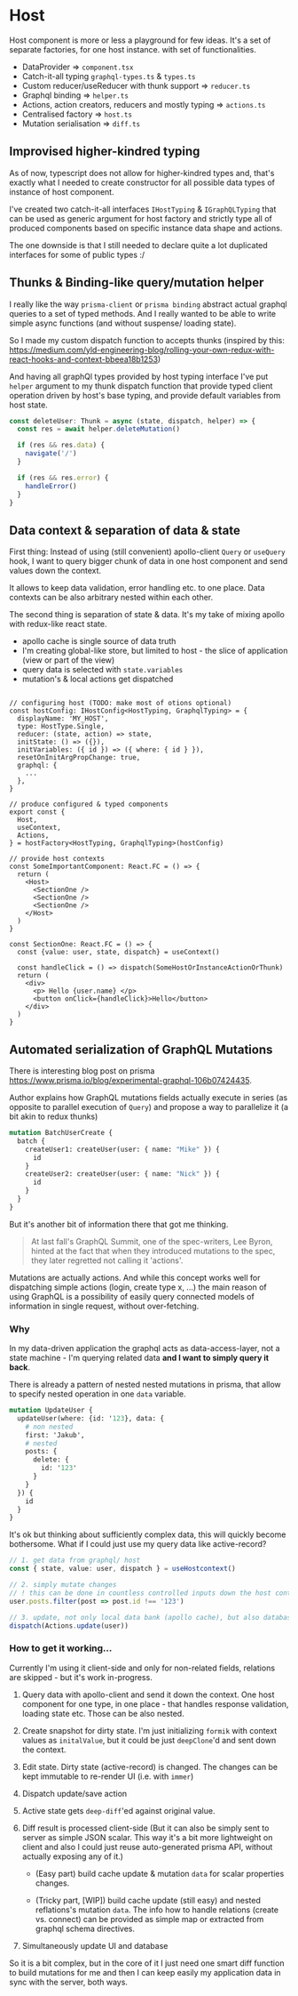 # Host

Host component is more or less a playground for few ideas. It's a set of separate factories, for one host instance. with set of functionalities.

- DataProvider => `component.tsx`
- Catch-it-all typing `graphql-types.ts` & `types.ts`
- Custom reducer/useReducer with thunk support => `reducer.ts`
- Graphql binding => `helper.ts`
- Actions, action creators, reducers and mostly typing => `actions.ts`
- Centralised factory => `host.ts`
- Mutation serialisation => `diff.ts`

## Improvised higher-kindred typing

As of now, typescript does not allow for higher-kindred types and, that's exactly what I needed to create constructor for all possible data types of instance of host component.

I've created two catch-it-all interfaces `IHostTyping` & `IGraphQLTyping` that can be used as generic argument for host factory and strictly type all of produced components based on specific instance data shape and actions.

The one downside is that I still needed to declare quite a lot duplicated interfaces for some of public types :/

## Thunks & Binding-like query/mutation helper

I really like the way `prisma-client` or `prisma binding` abstract actual graphql queries to a set of typed methods. And I really wanted to be able to write simple async functions (and without suspense/ loading state).

So I made my custom dispatch function to accepts thunks (inspired by this: https://medium.com/yld-engineering-blog/rolling-your-own-redux-with-react-hooks-and-context-bbeea18b1253)

And having all graphQl types provided by host typing interface I've put `helper` argument to my thunk dispatch function that provide typed client operation driven by host's base typing, and provide default variables from host state.

```ts
const deleteUser: Thunk = async (state, dispatch, helper) => {
  const res = await helper.deleteMutation()

  if (res && res.data) {
    navigate('/')
  }

  if (res && res.error) {
    handleError()
  }
}
```

## Data context & separation of data & state

First thing: Instead of using (still convenient) apollo-client `Query` or `useQuery` hook, I want to query bigger chunk of data in one host component and send values down the context.

It allows to keep data validation, error handling etc. to one place. Data contexts can be also arbitrary nested within each other.

The second thing is separation of state & data. It's my take of mixing apollo with redux-like react state.

- apollo cache is single source of data truth
- I'm creating global-like store, but limited to host - the slice of application (view or part of the view)
- query data is selected with `state.variables`
- mutation's & local actions get dispatched

```tsx

// configuring host (TODO: make most of otions optional)
const hostConfig: IHostConfig<HostTyping, GraphqlTyping> = {
  displayName: 'MY_HOST',
  type: HostType.Single,
  reducer: (state, action) => state,
  initState: () => ({}),
  initVariables: ({ id }) => ({ where: { id } }),
  resetOnInitArgPropChange: true,
  graphql: {
    ...
  },
}

// produce configured & typed components
export const {
  Host,
  useContext,
  Actions,
} = hostFactory<HostTyping, GraphqlTyping>(hostConfig)

// provide host contexts
const SomeImportantComponent: React.FC = () => {
  return (
    <Host>
      <SectionOne />
      <SectionOne />
      <SectionOne />
    </Host>
  )
}

const SectionOne: React.FC = () => {
  const {value: user, state, dispatch} = useContext()

  const handleClick = () => dispatch(SomeHostOrInstanceActionOrThunk)
  return (
    <div>
      <p> Hello {user.name} </p>
      <button onClick={handleClick}>Hello</button>
    </div>
  )
}

```

## Automated serialization of GraphQL Mutations

There is interesting blog post on prisma https://www.prisma.io/blog/experimental-graphql-106b07424435.

Author explains how GraphQL mutations fields actually execute in series (as opposite to parallel execution of `Query`) and propose a way to parallelize it (a bit akin to redux thunks)

```graphql
mutation BatchUserCreate {
  batch {
    createUser1: createUser(user: { name: "Mike" }) {
      id
    }
    createUser2: createUser(user: { name: "Nick" }) {
      id
    }
  }
}
```

But it's another bit of information there that got me thinking.

> At last fall's GraphQL Summit, one of the spec-writers, Lee Byron, hinted at the fact that when they introduced mutations to the spec, they later regretted not calling it 'actions'.

Mutations are actually actions. And while this concept works well for dispatching simple actions (login, create type x, ...) the main reason of using GraphQL is a possibility of easily query connected models of information in single request, without over-fetching.

### Why

In my data-driven application the graphql acts as data-access-layer, not a state machine - I'm querying related data **and I want to simply query it back**.

There is already a pattern of nested nested mutations in prisma, that allow to specify nested operation in one `data` variable.

```graphql
mutation UpdateUser {
  updateUser(where: {id: '123}, data: {
    # non nested
    first: 'Jakub',
    # nested
    posts: {
      delete: {
        id: '123'
      }
    }
  }) {
    id
  }
}

```

It's ok but thinking about sufficiently complex data, this will quickly become bothersome. What if I could just use my query data like active-record?

```ts
// 1. get data from graphql/ host
const { state, value: user, dispatch } = useHostcontext()

// 2. simply mutate changes
// ! this can be done in countless controlled inputs down the host context
user.posts.filter(post => post.id !== '123')

// 3. update, not only local data bank (apollo cache), but also database
dispatch(Actions.update(user))
```

### How to get it working...

Currently I'm using it client-side and only for non-related fields, relations are skipped - but it's work in-progress.

1. Query data with apollo-client and send it down the context. One host component for one type, in one place - that handles response validation, loading state etc. Those can be also nested.

2. Create snapshot for dirty state. I'm just initializing `formik` with context values as `initalValue`, but it could be just `deepClone`'d and sent down the context.

3. Edit state. Dirty state (active-record) is changed. The changes can be kept immutable to re-render UI (i.e. with `immer`)

4. Dispatch update/save action

5. Active state gets `deep-diff`'ed against original value.

6. Diff result is processed client-side (But it can also be simply sent to server as simple JSON scalar. This way it's a bit more lightweight on client and also I could just reuse auto-generated prisma API, without actually exposing any of it.)

   - (Easy part) build cache update & mutation `data` for scalar properties changes.

   - (Tricky part, [WIP]) build cache update (still easy) and nested reflations's mutation `data`. The info how to handle relations (create vs. connect) can be provided as simple map or extracted from graphql schema directives.

7. Simultaneously update UI and database

So it is a bit complex, but in the core of it I just need one smart diff function to build mutations for me and then I can keep easily my application data in sync with the server, both ways.
